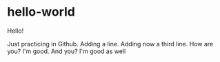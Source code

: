 # hello-world

Hello!

Just practicing in Github.
Adding a line.
Adding now a third line.
How are you? I'm good.
And you? I'm good as well